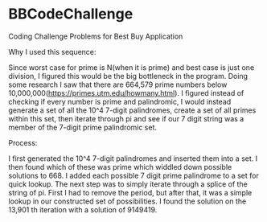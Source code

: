 # BBCodeChallenge
Coding Challenge Problems for Best Buy Application

Why I used this sequence:

  Since worst case for prime is N(when it is prime) and best case is just one division, I figured this would be the big bottleneck in the program. Doing some research I saw that there are 664,579 prime numbers below 10,000,000(https://primes.utm.edu/howmany.html). I figured instead of checking if every number is prime and palindromic, I would instead generate a set of all the 10^4 7-digit palindromes, create a set of all primes within this set, then iterate through pi and see if our 7 digit string was a member of the 7-digit prime palindromic set. 
 
Process:

  I first generated the 10^4 7-digit palindromes and inserted them into a set. I then found which of these was prime which widdled down possible solutions to 668. I added each possible 7 digit prime palindrome to a set for quick lookup. The next step was to simply iterate through a splice of the string of pi. First I had to remove the period, but after that, it was a simple lookup in our constructed set of possibilities. I found the solution on the 13,901 th iteration with a solution of 9149419.
